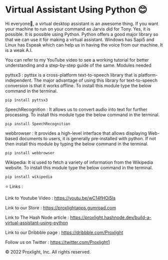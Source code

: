 # Virtual Assistant Using Python 😊

Hi everyone👋, a virtual desktop assistant is an awesome thing. If you want your machine to run on your command as Jarvis did for Tony. Yes, it is possible. It is possible using Python. Python offers a good major library so that we can use it for making a virtual assistant. Windows has Sapi5 and Linux has Espeak which can help us in having the voice from our machine. It is a weak A.I.

You can refer to my YouTube video to see a working tutorial for better understanding and a step-by-step guide of the same.
Modules needed

pyttsx3 : pyttsx is a cross-platform text-to-speech library that is platform-independent. The major advantage of using this library for text-to-speech conversion is that it works offline. To install this module type the below command in the terminal.

    pip install pyttsx3

SpeechRecognition : It allows us to convert audio into text for further processing. To install this module type the below command in the terminal.

    pip install SpeechRecognition

webbrowser : It provides a high-level interface that allows displaying Web-based documents to users, it is generally pre-installed with python. If not then install this module by typing the below command in the terminal.

    pip install webbrowser

Wikipedia: It is used to fetch a variety of information from the Wikipedia website. To install this module type the below command in the terminal.

    pip install wikipedia

⭐ Links : 

Link to Youtube Video : https://youtu.be/wC14fHOi5ls

Link to our Store : https://proxlightapps.gumroad.com

Link to The Hash Node article : https://proxlight.hashnode.dev/build-a-virtual-assistant-using-python

Link  to our Dribbble page : https://dribbble.com/Proxlight

Follow us on Twitter : https://twitter.com/Proxlight1

© 2022 Proxlight, Inc. All rights reserved.
